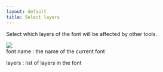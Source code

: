 ```yaml
---
layout: default
title: Select layers
---
```


Select which layers of the font will be affected by other tools.

<div class='row'>

<div class='col'>
    <img src='{{ site.url }}/images/glyphs/modifiersLayers.png' />
</div>

<div class='col' markdown='1'>
font name
: the name of the current font

layers
: list of layers in the font
</div>

</div>

